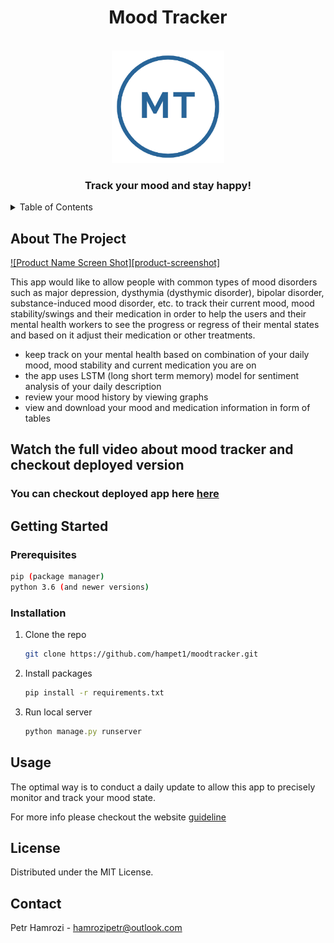 <h1 align="center"> Mood Tracker </h1>


<!-- PROJECT LOGO -->
<br />
<div align="center">
  <a>
    <img src="images/logo.png" alt="Logo" width="180" height="180" (https://trackmood.herokuapp.com)>
  </a>

  <h3 align="center">Track your mood and stay happy!</h3>

</div>



<!-- TABLE OF CONTENTS -->
<details>
  <summary>Table of Contents</summary>
  <ol>
    <li>
      <a href="#about-the-project">About The Project</a>
    </li>
    <li>
      <a href="#getting-started">Getting Started</a>
      <ul>
        <li><a href="#prerequisites">Prerequisites</a></li>
        <li><a href="#installation">Installation</a></li>
      </ul>
    </li>
    <li><a href="#usage">Usage</a></li>
    <li><a href="#licence">Licence</a></li>
    <li><a href="#contact">Contact</a></li>
  </ol>
</details>



<!-- ABOUT THE PROJECT -->
## About The Project

[![Product Name Screen Shot][product-screenshot]](https://example.com)

This app would like to allow people with common types of mood disorders such as major depression, dysthymia (dysthymic disorder), bipolar disorder, substance-induced mood disorder, etc. to track their current mood, mood stability/swings and their medication in order to help the users and their mental health workers to see the progress or regress of their mental states and based on it adjust their medication or other treatments.<br>

* keep track on your mental health based on combination of your daily mood, mood stability and current medication you are on
* the app uses LSTM (long short term memory) model for sentiment analysis of your daily description
* review your mood history by viewing graphs
* view and download your mood and medication information in form of tables





## Watch the full video about mood tracker and checkout deployed version 
<h3>You can checkout deployed app here <a href="https://trackmood.herokuapp.com">here</a></h3>


<!-- GETTING STARTED -->
## Getting Started

### Prerequisites

  ```sh
  pip (package manager)
  python 3.6 (and newer versions)
  ```

### Installation


1. Clone the repo
   ```sh
   git clone https://github.com/hampet1/moodtracker.git
   ```
3. Install packages
   ```sh
   pip install -r requirements.txt
   ```
4. Run local server
   ```js
   python manage.py runserver
   ```


<!-- USAGE EXAMPLES -->
## Usage

The optimal way is to conduct a daily update to allow this app to precisely monitor and track your mood state. 

For more info please checkout the website [guideline](https://trackmood.herokuapp.com/home/guideline/)






<!-- LICENSE -->
## License

Distributed under the MIT License.



<!-- CONTACT -->
## Contact

Petr Hamrozi - hamrozipetr@outlook.com




